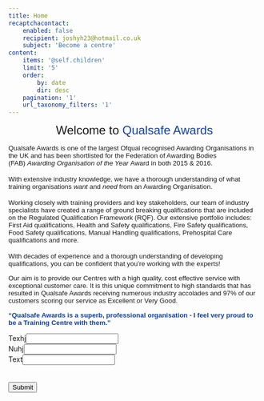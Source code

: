 ```yaml
---
title: Home
recaptchacontact:
    enabled: false
    recipient: joshyh23@hotmail.co.uk
    subject: 'Become a centre'
content:
    items: '@self.children'
    limit: '5'
    order:
        by: date
        dir: desc
    pagination: '1'
    url_taxonomy_filters: '1'
---
```


<p id="welcome-title" style="text-align: center;"><span style="font-size: 18pt; font-family: arial, helvetica, sans-serif;">Welcome to&nbsp;<span id="welcome-title-qualsafe" style="color: #174290;">Qualsafe Awards</span></span></p>
<p><span style="font-size: 10pt; font-family: arial, helvetica, sans-serif;">Qualsafe Awards is one of the largest Ofqual recognised Awarding Organisations in the UK and has been shortlisted for the Federation of Awarding Bodies (FAB)&nbsp;<em>Awarding Organisation of the Year&nbsp;</em>Award in both 2015 &amp; 2016.</span><br /><br /><span style="font-size: 10pt; font-family: arial, helvetica, sans-serif;">With extensive industry knowledge, we have a thorough understanding of what training organisations&nbsp;<em>want&nbsp;</em>and&nbsp;<em>need&nbsp;</em>from an Awarding Organisation.</span><br /><br /><span style="font-size: 10pt; font-family: arial, helvetica, sans-serif;">Working closely with training providers and key stakeholders, our team of industry specialists have created a range of ground breaking qualifications that are included on the Regulated Qualification Framework (RQF). Our extensive portfolio includes: First Aid qualifications, Health and Safety qualifications, Fire Safety qualifications, Food Safety qualifications, Manual Handling qualifications, Prehospital Care qualifications and more.</span><br /><br /><span style="font-size: 10pt; font-family: arial, helvetica, sans-serif;">With decades of experience and a thorough understanding of developing qualifications, you can be confident that you&rsquo;re working with the experts!</span></p>
<p><span style="font-size: 10pt; font-family: arial, helvetica, sans-serif;">Our aim is to provide our Centres with a high quality, cost effective service with exceptional customer care. It is this unique commitment to high standards that has resulted in Qualsafe Awards receiving numerous industry accolades and 97% of our customers scoring our service as Excellent or Very Good.</span></p>
<p><span style="color: #174290; font-size: 10pt; font-family: arial, helvetica, sans-serif;"><strong>&ldquo;Qualsafe Awards is a superb, professional organisation - I feel very proud to be a Training Centre with them.&rdquo;</strong></span></p>
<form id="zv" onsubmit="return formHandler('zv')">
<div id="panel0" class="open-editPanel ui-sortable-handle demo"><label class="label-title">Texhj</label><input class="text-field" name="Texhj" type="text" /></div>
<div id="panel1" class="open-editPanel ui-sortable-handle demo"><label class="label-title">Nuhj</label><input class="number-field" name="Nuhj" type="number" /></div>
<div id="panel2" class="open-editPanel"><label class="label-title">Text</label><input class="text-field" type="text" /></div>
<div class="g-recaptcha" data-sitekey="6Le_CEUUAAAAANDccAIPwwFvQnF5GTVz_NC0K17w">&nbsp;</div>
<br /><input type="submit" /></form>